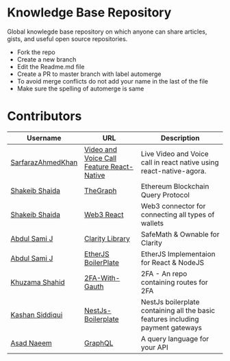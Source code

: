 # Knowledge Base Repository

Global knowlegde base repository on which anyone can share articles, gists, and useful open source repositories.

- Fork the repo
- Create a new branch
- Edit the Readme.md file
- Create a PR to master branch with label automerge
- To avoid merge conflicts do not add your name in the last of the file
- Make sure the spelling of automerge is same

# Contributors

| Username                                                  | URL                                                                                                                           | Description                                                                     |
| --------------------------------------------------------- | ----------------------------------------------------------------------------------------------------------------------------- | ------------------------------------------------------------------------------- |
| [SarfarazAhmedKhan](https://github.com/SarfarazAhmedKhan) | [Video and Voice Call Feature React-Native](https://github.com/SarfarazAhmedKhan/Video-and-Voice-calling-in-react-native.git) | Live Video and Voice call in react native using react-native-agora.             |
| [Shakeib Shaida](https://github.com/shakeib98)            | [TheGraph](http://thegraph.com/)                                                                                              | Ethereum Blockchain Query Protocol                                              |
| [Shakeib Shaida](https://github.com/shakeib98)            | [Web3 React](https://github.com/NoahZinsmeister/web3-react)                                                                   | Web3 connector for connecting all types of wallets                              |
| [Abdul Sami J](https://github.com/abdulsamijay)           | [Clarity Library](https://github.com/abdulsamijay/blockstack-contract/)                                                       | SafeMath & Ownable for Clarity                                                  |
| [Abdul Sami J](https://github.com/abdulsamijay)           | [EtherJS BoilerPlate](https://github.com/xorddotone/etherjs-boilerplate)                                                      | EtherJS Implementaion for React & NodeJS                                        |
| [Khuzama Shahid](https://github.com/khuzama98)            | [2FA-With-Gauth](https://github.com/khuzama98/2fa-with-Gauth)                                                                 | 2FA - An repo containing routes for 2FA                                         |
| [Kashan Siddiqui](https://github.com/KashanSiddiqui)      | [NestJs-Boilerplate](https://github.com/KashanSiddiqui/Nest-Js-Boiler-Plate)                                                  | NestJs boilerplate containing all the basic features including payment gateways |
| [Asad Naeem](https://github.com/asadnaeem1)               | [GraphQL](https://graphql.org/)                                                                                               | A query language for your API                                                   |
